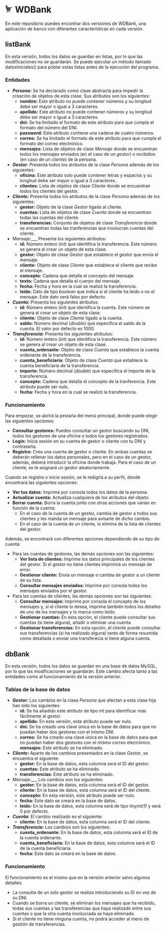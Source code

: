 # <img src="images/00_icono.png" width="25" height="25"> WDBank
En este repositorio puedes encontrar dos versiones de WDBank, una aplicación de banco con diferentes características en cada versión.

## listBank
En esta versión, todos los datos se guardan en listas, por lo que las modificaciones no se guardarán. Se puede ejecutar un método llamado datosIniciales() para poblar estas listas antes de la ejecución del programa.
### Entidades
- ___Persona:___ Se ha declarado como clase abstracta para impedir la creación de objetos de esta clase. Sus atributos son los siguientes:
    - **nombre:** Este atributo no puede contener números y su longitud debe ser mayor o igual a 3 caracteres.
    - **apellido:** Este atributo no puede contener números y su longitud debe ser mayor o igual a 3 caracteres.
    - **dni:** Se ha limitado el formato de este atributo para que cumpla el formato del número del DNI.
    - **password:** Este atributo contiene una cadena de cuatro números.
    - **correo:** Se ha limitado el formato de este atributo para que cumpla el formato del correo electrónico.
    - **mensajes:** Lista de objetos de clase _Mensaje_ donde se encuentran todos los mensajes enviados (en el caso de un _gestor_) o recibidos (en caso de un _cliente_) de la persona.
- ___Gestor:___ Presenta todos los atributos de la clase _Persona_ además de los siguientes:
    - **oficina:** Este atributo solo puede contener letras y espacios y su longitud debe ser mayor o igual a 3 caracteres.
    - **clientes:** Lista de objetos de clase _Cliente_ donde se encuentran todos los clientes del gestor.
- ___Cliente:___ Presenta todos los atributos de la clase _Persona_ además de los siguientes:
    - **gestor:** Objeto de la clase _Gestor_ ligado al cliente.
    - **cuentas:** Lista de objetos de clase _Cuenta_ donde se encuentran todas las cuentas del cliente.
    - **transferencias:** Conjunto de objetos de clase _Transferencia_ donde se encuentran todas las tranferencias que involucran cuentas del cliente.
- Mensaje:___ Presenta los siguientes atributos:
    - **id:** Número entero (_int_) que identifica la transferencia. Este número se genera al crear un objeto de esta clase.
    - **gestor:** Objeto de clase _Gestor_ que establece el gestor que envía el mensaje.
    - **cliente:** Objeto de clase _Cliente_ que establece el cliente que recibe el mensaje.
    - **concepto:** Cadena que detalla el concepto del mensaje.
    - **texto:** Cadena que detalla el cuerpo del mensaje.
    - **fecha:** Fecha y hora en la cual se realizó la transferencia.
    - **leido:** Dato de tipo _boolean_ que indica si el cliente ha leído o no el mensaje. Este dato será falso por defecto.
- ___Cuenta:___ Presenta los siguientes atributos:
    - **id:** Número entero (_int_) que identifica la cuenta. Este número se genera al crear un objeto de esta clase.
    - **cliente:** Objeto de clase _Cliente_ ligado a la cuenta.
    - **saldo:** Número decimal (_double_) que especifica el saldo de la cuenta. El valor por defecto es 1000.
- ___Transferencia:___ Presenta los siguientes atributos:
    - **id:** Número entero (_int_) que identifica la transferencia. Este número se genera al crear un objeto de esta clase.
    - **cuenta_ordenante:** Objeto de clase _Cuenta_ que establece la cuenta ordenante de la transferencia.
    - **cuenta_beneficiaria:** Objeto de clase _Cuenta_ que establece la cuenta beneficiaria de la transferencia.
    - **importe:** Número decimal (_double_) que especifica el importe de la transferencia.
    - **concepto:** Cadena que detalla el concepto de la tranferencia. Este atributo puede ser nulo.
    - **fecha:** Fecha y hora en la cual se realizó la transferencia.
### Funcionamiento
Para empezar, se abrirá la pestaña del menú principal, donde puede elegir las siguientes opciones:
- **Consultar gestores:** Puedes consultar un gestor buscando su DNI, todos los gestores de una oficina o todos los gestores registrados.
- **Login:** Inicia sesión en su cuenta de gestor o cliente con tu DNI y contraseña.
- **Registro:** Crea una cuenta de gestor o cliente. En ambas cuentas se deberán rellenar los datos personales, pero en el caso de un gestor, además, deberá introducir la oficina donde trabaja. Para el caso de un cliente, se le asignará un gestor aleatoriamente.

Cuando se registre o inicie sesión, se le redigirá a su perfil, donde encontrará las siguientes opciones:
- **Ver tus datos:** Imprime por consola todos los datos de la persona.
- **Actualizar cuenta:** Actualiza cualquiera de los atributos del objeto.
- **Borrar cuenta:** Borra la cuenta junto con otras acciones que varían en función de la cuenta:
    - En el caso de la cuenta de un gestor, cambia de gestor a todos sus clientes y les manda un mensaje para avisarle de dicho cambio.
    - En el caso de la cuenta de un cliente, lo elimina de la lista de clientes del gestor.

Además, se encontrará con diferentes opciones dependiendo de su tipo de cuenta:
- Para las cuentas de gestores, las demás opciones son las siguientes:
    - **Ver lista de clientes:** Imprime los datos principales de los clientes del gestor. Si el gestor no tiene clientes imprimirá un mensaje de error.
    - **Gestionar cliente:** Envía un mensaje o cambia de gestor a un cliente de su lista.
    - **Consultar mensajes enviados:** Imprime por consola todos los mensajes enviados por el gestor.
- Para las cuentas de clientes, las demás opciones son las siguientes:
    - **Consultar mensajes:** Imprime por consola el concepto de los mensajes y, si el cliente lo desea, imprime también todos los detalles de uno de los mensajes y lo marca como leído.
    - **Gestionar cuentas:** En esta opción, el cliente puede consultar sus cuentas (si tiene alguna), añadir o eliminar una cuenta.
    - **Gestionar transferencias:** En esta opción, el cliente puede consultar sus transferencias (si ha realizado alguna) tanto de forma resumida como detallada o enviar una transferecia si tiene alguna cuenta.
## dbBank
En esta versión, todos los datos se guardan en una base de datos MySQL, por lo que las modificaciones se guardarán. Este cambio afecta tanto a las entidades como al funcionamiento de la versión anterior.
### Tablas de la base de datos
- ___Gestor:___ Los cambios en la clase _Persona_ que afectan a esta clase hija han sido los siguientes:
    - **id:** Se ha añadido este atributo de tipo _int_ para identificar más fácilmente al gestor.
    - **apellido:** En esta versión, este atributo puede ser nulo.
    - **dni:** Se ha creado una clave única en la base de datos para que no puedan haber dos gestores con el mismo DNI.
    - **correo:** Se ha creado una clave única en la base de datos para que no puedan haber dos gestores con el mismo correo electrónico.
    **mensajes:** Este atributo se ha eliminado.
- ___Cliente:___ Aparte de los cambios presentados en la clase _Gestor_, se encuentra el siguiente:
    - **gestor:** En la base de datos, esta columna será el ID del gestor.
    - **cuentas:** Este atributo se ha eliminado.
    - **transferencias:** Este atributo se ha eliminado.
- Mensaje:___ Los cambios son los siguientes:
    - **gestor:** En la base de datos, esta columna será el ID del gestor.
    - **cliente:** En la base de datos, esta columna será el ID del cliente.
    - **concepto:** En esta versión, este atributo puede ser nulo.
    - **fecha:** Este dato se creará en la base de datos.
    - **leido:** En la base de datos, esta columna será de tipo _tinyint(1)_ y será 0 por defecto.
- ___Cuenta:___ El cambio realizado es el siguiente:
    - **cliente:** En la base de datos, esta columna será el ID del cliente.
- ___Transferencia:___ Los cambios son los siguientes:
    - **cuenta_ordenante:** En la base de datos, esta columna será el ID de la cuenta ordenante.
    - **cuenta_beneficiaria:** En la base de datos, esta columna será el ID de la cuenta beneficiaria.
    - **fecha:** Este dato se creará en la base de datos.
### Funcionamiento
El funcionamiento es el mismo que en la versión anterior salvo algunos detalles:
 - La consulta de un solo gestor se realiza introduciendo su ID en vez de su DNI.
- Cuando se borra un cliente, se eliminan los mensajes que ha recibido, todas sus cuentas y las transferencias que haya realizado entre sus cuentas o que la otra cuenta involucrada se haya eliminado.
- Si el cliente no tiene ninguna cuenta, no podrá acceder al menú de gestión de transferencias.
